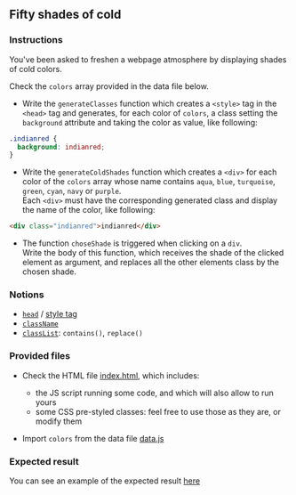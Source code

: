 ## Fifty shades of cold

### Instructions

You've been asked to freshen a webpage atmosphere by displaying shades of cold colors.

Check the `colors` array provided in the data file below.

- Write the `generateClasses` function which creates a `<style>` tag in the `<head>` tag and generates, for each color of `colors`, a class setting the `background` attribute and taking the color as value, like following:

```css
.indianred {
  background: indianred;
}
```

- Write the `generateColdShades` function which creates a `<div>` for each color of the `colors` array whose name contains `aqua`, `blue`, `turquoise`, `green`, `cyan`, `navy` or `purple`.\
  Each `<div>` must have the corresponding generated class and display the name of the color, like following:

```html
<div class="indianred">indianred</div>
```

- The function `choseShade` is triggered when clicking on a `div`.\
  Write the body of this function, which receives the shade of the clicked element as argument, and replaces all the other elements class by the chosen shade.

### Notions

- [`head`](https://developer.mozilla.org/en-US/docs/Web/API/Document/head) / [style tag](https://developer.mozilla.org/en-US/docs/Web/HTML/Element/style)
- [`className`](https://developer.mozilla.org/en-US/docs/Web/API/Element/className)
- [`classList`](https://developer.mozilla.org/en-US/docs/Web/API/Element/classList): `contains()`, `replace()`

### Provided files

- Check the HTML file [index.html](/public/subjects/fifty-shades-of-cold/index.html), which includes:

  - the JS script running some code, and which will also allow to run yours
  - some CSS pre-styled classes: feel free to use those as they are, or modify them

- Import `colors` from the data file [data.js](/public/subjects/fifty-shades-of-cold/data.js)

### Expected result

You can see an example of the expected result [here](https://youtu.be/a-3JDEvW-Qg)
